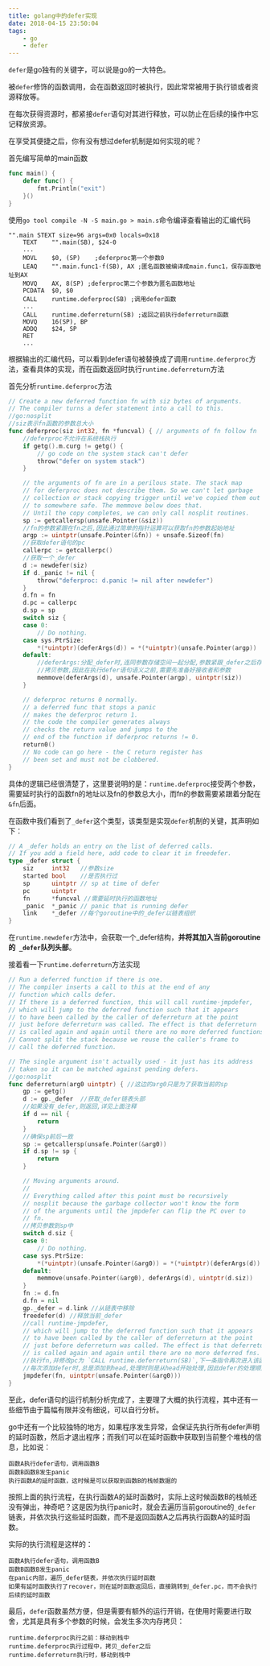 ```yaml
---
title: golang中的defer实现
date: 2018-04-15 23:50:04
tags:
	- go
	- defer
---
```




`defer`是go独有的关键字，可以说是go的一大特色。

被`defer`修饰的函数调用，会在函数返回时被执行，因此常常被用于执行锁或者资源释放等。

在每次获得资源时，都紧接`defer`语句对其进行释放，可以防止在后续的操作中忘记释放资源。

在享受其便捷之后，你有没有想过defer机制是如何实现的呢？

首先编写简单的main函数

```go
func main() {
	defer func() {
		fmt.Println("exit")
	}()
}
```

使用`go tool compile -N -S main.go > main.s`命令编译查看输出的汇编代码

```assembly
"".main STEXT size=96 args=0x0 locals=0x18
	TEXT	"".main(SB), $24-0
	...
	MOVL	$0, (SP)	;deferproc第一个参数0
	LEAQ	"".main.func1·f(SB), AX ;匿名函数被编译成main.func1，保存函数地址到AX
	MOVQ	AX, 8(SP) ;deferproc第二个参数为匿名函数地址
	PCDATA	$0, $0
	CALL	runtime.deferproc(SB) ;调用defer函数
	...
	CALL	runtime.deferreturn(SB) ;返回之前执行deferreturn函数
	MOVQ	16(SP), BP
	ADDQ	$24, SP
	RET
	...
```

根据输出的汇编代码，可以看到defer语句被替换成了调用`runtime.deferproc`方法，查看具体的实现，而在函数返回时执行`runtime.deferreturn`方法

首先分析`runtime.deferproc`方法

```go
// Create a new deferred function fn with siz bytes of arguments.
// The compiler turns a defer statement into a call to this.
//go:nosplit
//siz表示fn函数的参数总大小
func deferproc(siz int32, fn *funcval) { // arguments of fn follow fn
    //deferproc不允许在系统栈执行
	if getg().m.curg != getg() {
		// go code on the system stack can't defer
		throw("defer on system stack")
	}

	// the arguments of fn are in a perilous state. The stack map
	// for deferproc does not describe them. So we can't let garbage
	// collection or stack copying trigger until we've copied them out
	// to somewhere safe. The memmove below does that.
	// Until the copy completes, we can only call nosplit routines.
	sp := getcallersp(unsafe.Pointer(&siz))
    //fn的参数紧跟在fn之后,因此通过简单的指针运算可以获取fn的参数起始地址
	argp := uintptr(unsafe.Pointer(&fn)) + unsafe.Sizeof(fn)
    //获取defer语句的pc
	callerpc := getcallerpc()
	//获取一个_defer
	d := newdefer(siz)
	if d._panic != nil {
		throw("deferproc: d.panic != nil after newdefer")
	}
	d.fn = fn
	d.pc = callerpc
	d.sp = sp
	switch siz {
	case 0:
		// Do nothing.
	case sys.PtrSize:
		*(*uintptr)(deferArgs(d)) = *(*uintptr)(unsafe.Pointer(argp))
	default:
        //deferArgs:分配_defer时,连同参数存储空间一起分配,参数紧跟_defer之后存储,该函数进行指针运算,返回参数的起始地址：
        //拷贝参数,因此在执行defer语句语义之前,需要先准备好接收者和参数
		memmove(deferArgs(d), unsafe.Pointer(argp), uintptr(siz))
	}

	// deferproc returns 0 normally.
	// a deferred func that stops a panic
	// makes the deferproc return 1.
	// the code the compiler generates always
	// checks the return value and jumps to the
	// end of the function if deferproc returns != 0.
	return0()
	// No code can go here - the C return register has
	// been set and must not be clobbered.
}
```

具体的逻辑已经很清楚了，这里要说明的是：`runtime.deferproc`接受两个参数，需要延时执行的函数fn的地址以及fn的参数总大小，而fn的参数需要紧跟着分配在`&fn`后面。

在函数中我们看到了`_defer`这个类型，该类型是实现`defer`机制的关键，其声明如下：

```go
// A _defer holds an entry on the list of deferred calls.
// If you add a field here, add code to clear it in freedefer.
type _defer struct {
	siz     int32	//参数size
	started bool	//是否执行过
	sp      uintptr // sp at time of defer
	pc      uintptr
	fn      *funcval //需要延时执行的函数地址
	_panic  *_panic // panic that is running defer
	link    *_defer //每个goroutine中的_defer以链表组织
}
```

在`runtime.newdefer`方法中，会获取一个_defer结构，**并将其加入当前goroutine的` _defer`队列头部**。

接着看一下`runtime.deferreturn`方法实现

```go
// Run a deferred function if there is one.
// The compiler inserts a call to this at the end of any
// function which calls defer.
// If there is a deferred function, this will call runtime·jmpdefer,
// which will jump to the deferred function such that it appears
// to have been called by the caller of deferreturn at the point
// just before deferreturn was called. The effect is that deferreturn
// is called again and again until there are no more deferred functions.
// Cannot split the stack because we reuse the caller's frame to
// call the deferred function.

// The single argument isn't actually used - it just has its address
// taken so it can be matched against pending defers.
//go:nosplit
func deferreturn(arg0 uintptr) { //这边的arg0只是为了获取当前的sp
	gp := getg()
	d := gp._defer	//获取_defer链表头部
    //如果没有_defer,则返回,详见上面注释
	if d == nil {
		return
	}
    //确保sp前后一致
	sp := getcallersp(unsafe.Pointer(&arg0))
	if d.sp != sp {
		return
	}

	// Moving arguments around.
	//
	// Everything called after this point must be recursively
	// nosplit because the garbage collector won't know the form
	// of the arguments until the jmpdefer can flip the PC over to
	// fn.
    //拷贝参数到sp中
	switch d.siz {
	case 0:
		// Do nothing.
	case sys.PtrSize:
		*(*uintptr)(unsafe.Pointer(&arg0)) = *(*uintptr)(deferArgs(d))
	default:
		memmove(unsafe.Pointer(&arg0), deferArgs(d), uintptr(d.siz))
	}
	fn := d.fn
	d.fn = nil
	gp._defer = d.link //从链表中移除
	freedefer(d) //释放当前_defer
    //call runtime·jmpdefer,
    // which will jump to the deferred function such that it appears
    // to have been called by the caller of deferreturn at the point
    // just before deferreturn was called. The effect is that deferreturn
    // is called again and again until there are no more deferred fns.
    //执行fn,并修改pc为 `CALL	runtime.deferreturn(SB)`,下一条指令再次进入该函数,如果gp.defer为nil或者sp不一致,则返回,否则继续执行defer
    //每次添加defer时,总是添加到head,处理时则是从head开始处理,因此defer的处理顺序是FILO
	jmpdefer(fn, uintptr(unsafe.Pointer(&arg0)))
}
```

至此，defer语句的运行机制分析完成了，主要理了大概的执行流程，其中还有一些细节由于篇幅有限并没有细说，可以自行分析。

go中还有一个比较独特的地方，如果程序发生异常，会保证先执行所有defer声明的延时函数，然后才退出程序；而我们可以在延时函数中获取到当前整个堆栈的信息，比如说：

```
函数A执行defer语句，调用函数B
函数B函数B发生panic
执行函数A的延时函数，这时候是可以获取到函数B的栈帧数据的
```

按照上面的执行流程，在执行函数A的延时函数时，实际上这时候函数B的栈帧还没有弹出，神奇吧？这是因为执行panic时，就会去遍历当前goroutine的`_defer`链表，并依次执行这些延时函数，而不是返回函数A之后再执行函数A的延时函数。

实际的执行流程是这样的：

```
函数A执行defer语句，调用函数B
函数B函数B发生panic
在panic内部，遍历_defer链表，并依次执行延时函数
如果有延时函数执行了recover，则在延时函数返回后，直接跳转到_defer.pc，而不会执行后续的延时函数
```



最后，`defer`函数虽然方便，但是需要有额外的运行开销，在使用时需要进行取舍，尤其是具有多个参数的时候，会发生多次内存拷贝：

```
runtime.deferproc执行之前：移动到栈中
runtime.deferproc执行过程中，拷贝_defer之后
runtime.deferreturn执行时，移动到栈中
```







